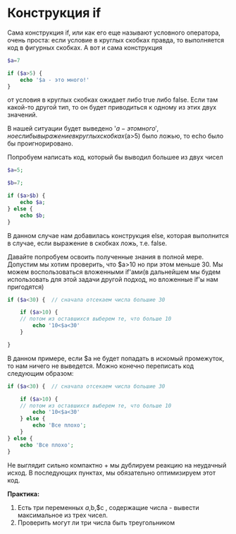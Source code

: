 # Конструкция if

Сама конструкция if, или как его еще называют условного оператора, очень проста: если условие в круглых скобках правда, то выполняется код в фигурных скобках. А вот и сама конструкция

```php
$a=7

if ($a>5) {
    echo '$a - это много!'
}
```

от условия в круглых скобках ожидает либо true либо false. Если там какой-то другой тип, то он будет приводиться к одному из этих двух значений.

В нашей ситуации будет выведено '$a - это много', но если бы выражение в круглых скобках($a>5) было ложью, то echo было бы проигнорировано.


Попробуем написать код, который бы выводил большее из двух чисел

```php
$a=5;

$b=7;

if ($a>$b) {
    echo $a;
} else {
    echo $b;
}

```

В данном случае нам добавилась конструкция else, которая выполнится в случае, если выражение в скобках ложь, т.е. false.

Давайте попробуем освоить полученные знания в полной мере. Допустим мы хотим проверить, что $a>10 но при этом меньше 30. Мы можем воспользоваться вложенными if'ами(в дальнейшем мы будем использовать для этой задачи другой подход, но вложенные if'ы нам пригодятся)

```php
if ($a<30) {  // сначала отсекаем числа большие 30

    if ($a>10) { 
    // потом из оставшихся выберем те, что больше 10
        echo '10<$a<30'
    }

}
```

В данном примере, если $a не будет попадать в искомый промежуток, то нам ничего не выведется. Можно конечно переписать код следующим образом:

```php
if ($a<30) {  // сначала отсекаем числа большие 30

    if ($a>10) { 
    // потом из оставшихся выберем те, что больше 10
        echo '10<$a<30'
    } else {
        echo 'Все плохо';
    }
} else {
    echo 'Все плохо';
}

```

Не выглядит сильно компактно + мы дублируем реакцию на неудачный исход. В последующих пунктах, мы обязательно оптимизируем этот код.

**Практика:**

1. Есть три переменных $a,$b,$c , содержащие числа - вывести максимальное из трех чисел.
2. Проверить могут ли три числа быть треугольником
